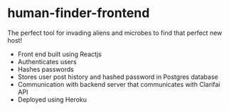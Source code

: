 # human-finder-frontend
The perfect tool for invading aliens and microbes to find that perfect new host!


* Front end built using Reactjs
* Authenticates users
* Hashes passwords
* Stores user post history and hashed password in Postgres database
* Communication with backend server that communicates with Clarifai API
* Deployed using Heroku
